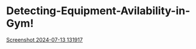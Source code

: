 # Detecting-Equipment-Avilability-in-Gym!
[Screenshot 2024-07-13 131917](https://github.com/user-attachments/assets/9ca3c293-c8ab-4940-ba79-3f3a77eb9af5)
